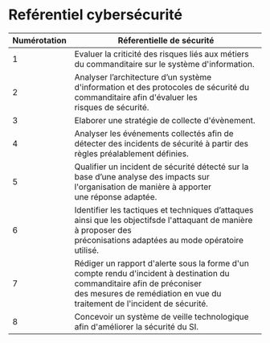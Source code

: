 # Reférentiel cybersécurité
<table>
    <thead>
        <tr>
            <th >Numérotation</th>
            <th colspan="2">Réferentielle de sécurité</th>
        </tr>
    </thead>
    <tbody>
        <tr>
            <td>1</td>
            <td>Evaluer la criticité des risques liés aux métiers du commanditaire sur le système d'information.</td>
        </tr>
        <tr>
            <td>2</td>
            <td>Analyser l’architecture d’un système d'information et des protocoles de sécurité du commanditaire afin d'évaluer les <br> risques de sécurité.</td>
        </tr>
        <tr>
            <td>3</td>
            <td>Elaborer une stratégie de collecte d'évènement.</td>
        </tr>
        <tr>
            <td>4</td>
            <td>Analyser les événements collectés afin de détecter des incidents de sécurité à partir des règles préalablement définies.</td>
        </tr>
        <tr>
            <td>5</td>
            <td>Qualifier un incident de sécurité détecté sur la base d’une analyse des impacts sur l'organisation de manière à apporter <br> une réponse adaptée.</td>
        </tr>
        <tr>
            <td>6</td>
            <td>Identifier les tactiques et techniques d’attaques ainsi que les objectifsde l'attaquant de manière à proposer des  <br> préconisations adaptées au mode opératoire utilisé.</td>
        </tr>
        <tr>
            <td>7</td>
            <td>Rédiger un rapport d'alerte sous la forme d'un compte rendu d'incident à destination du commanditaire afin de préconiser <br> des mesures de remédiation en vue du traitement de l'incident de sécurité.</td>
        </tr>
        <tr>
            <td>8</td>
            <td>Concevoir un système de veille technologique afin d'améliorer la sécurité du SI.</td>
        </tr>
    </tbody>
</table>
